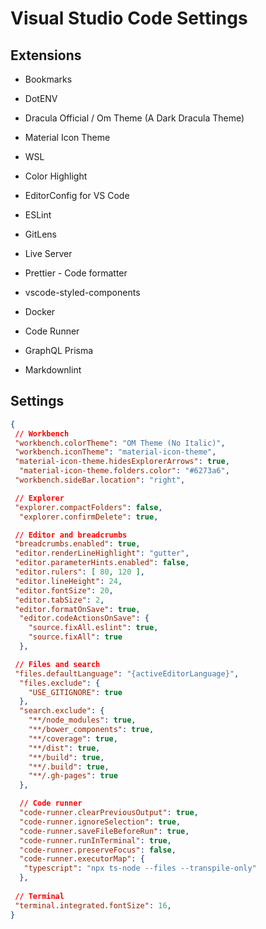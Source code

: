 # Visual Studio Code Settings

## Extensions

- Bookmarks

- DotENV

- Dracula Official / Om Theme (A Dark Dracula Theme)

- Material Icon Theme

- WSL

- Color Highlight

- EditorConfig for VS Code

- ESLint

- GitLens

- Live Server

- Prettier - Code formatter

- vscode-styled-components

- Docker

- Code Runner

- GraphQL Prisma

- Markdownlint

## Settings

```json
{
 // Workbench
 "workbench.colorTheme": "OM Theme (No Italic)",
 "workbench.iconTheme": "material-icon-theme",
 "material-icon-theme.hidesExplorerArrows": true,
  "material-icon-theme.folders.color": "#6273a6",
 "workbench.sideBar.location": "right",

 // Explorer
 "explorer.compactFolders": false,
  "explorer.confirmDelete": true,

 // Editor and breadcrumbs
 "breadcrumbs.enabled": true,
 "editor.renderLineHighlight": "gutter",
 "editor.parameterHints.enabled": false,
 "editor.rulers": [ 80, 120 ],
 "editor.lineHeight": 24,
 "editor.fontSize": 20,
 "editor.tabSize": 2,
 "editor.formatOnSave": true,
  "editor.codeActionsOnSave": {
    "source.fixAll.eslint": true,
    "source.fixAll": true
  },

 // Files and search
 "files.defaultLanguage": "{activeEditorLanguage}",
  "files.exclude": {
    "USE_GITIGNORE": true
  },
  "search.exclude": {
    "**/node_modules": true,
    "**/bower_components": true,
    "**/coverage": true,
    "**/dist": true,
    "**/build": true,
    "**/.build": true,
    "**/.gh-pages": true
  },

  // Code runner
  "code-runner.clearPreviousOutput": true,
  "code-runner.ignoreSelection": true,
  "code-runner.saveFileBeforeRun": true,
  "code-runner.runInTerminal": true,
  "code-runner.preserveFocus": false,
  "code-runner.executorMap": {
   "typescript": "npx ts-node --files --transpile-only"
  },
 
 // Terminal
 "terminal.integrated.fontSize": 16,
}
```
